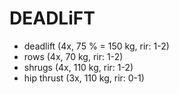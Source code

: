 # DEADLiFT
* deadlift (4x, 75 % = 150 kg, rir: 1-2)
* rows (4x, 70 kg, rir: 1-2)
* shrugs (4x, 110 kg, rir: 1-2)
* hip thrust (3x, 110 kg, rir: 0-1)
